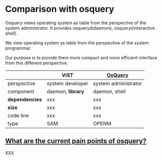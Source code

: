 # Comparison with osquery
Osquery views operating system as table 
from the perspective of the system administrator. 
It provides osqueryd(daemon), osqueryi(interactive shell).  

We view operating system as table 
from the perspective of the system programmar.  

Our purpose is to provide them more compact and 
more efficient interface from this different perspective.

|   | ViST | [OsQuery](https://github.com/osquery/osquery) |
|---|---|---|
| perspective | system developer | system administrator |
| component | daemon, **library** | daemon, shell |
| **dependencies** | xxx | xxx |
| **size** | xxx | xxx |
| code line | xxx | xxx |
| type | SAM | OPENM |

## [What are the current pain points of osquery?](https://blog.trailofbits.com/2017/12/21/osquery-pain-points/)
XXX
